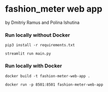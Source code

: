 # fashion_meter web app

by Dmitriy Ramus and Polina Ishutina

### Run locally without Docker
```shell
pip3 install -r requirements.txt
```

```shell
streamlit run main.py
```

### Run locally  with Docker

```shell
docker build -t fashion-meter-web-app .
```

```shell
docker run -p 8501:8501 fashion-meter-web-app
```
